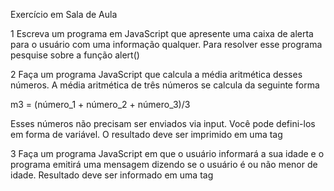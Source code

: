 Exercício em Sala de Aula


1 Escreva um programa em JavaScript que apresente uma caixa de alerta para o usuário com uma informação qualquer. Para resolver esse programa pesquise sobre a função alert()


2 Faça um programa JavaScript que  calcula a média aritmética desses números. A média aritmética de três números se calcula da seguinte forma

m3 = (número_1 + número_2 + número_3)/3

Esses números não precisam ser enviados via input. Você pode defini-los em forma de variável. O resultado deve ser imprimido em uma tag <span>


3 Faça um programa JavaScript em que o usuário informará a sua idade e o programa emitirá uma mensagem dizendo se o usuário é ou não menor de idade. Resultado deve ser informado em uma tag <span>